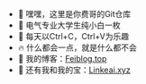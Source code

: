 - 👋 嘿嘿，这里是你费哥的Git仓库
- 👀 电气专业大学生纯小白一枚
- 🌱 每天以Ctrl+C，Ctrl+V为乐趣
- 🔥 什么都会一点，就是什么都不会
- 🌟 我的博客：[Feiblog.top](http://feiblog.top)
- 🌸 还有我和我的宝：[Linkeai.xyz](http://linkeai.xyz)
